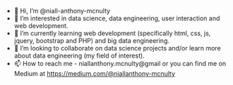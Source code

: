 - 👋 Hi, I’m @niall-anthony-mcnulty
- 👀 I’m interested in data science, data engineering, user interaction and web development.
- 🌱 I’m currently learning web development (specifically html, css, js, jquery, bootstrap and PHP) and big data engineering.
- 💞️ I’m looking to collaborate on data science projects and/or learn more about data engineering (my field of interest).
- 📫 How to reach me - niallanthony.mcnulty@gmail or you can find me on Medium at https://medium.com/@niallanthony-mcnulty

<!---
niall-anthony-mcnulty/niall-anthony-mcnulty is a ✨ special ✨ repository because its `README.md` (this file) appears on your GitHub profile.
You can click the Preview link to take a look at your changes.
--->
